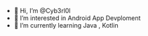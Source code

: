 - 👋 Hi, I’m @Cyb3rl0l
- 👀 I’m interested in Android App Devploment
- 🌱 I’m currently learning Java , Kotlin 

<!---
Cyb3rl0l/Cyb3rl0l is a ✨ special ✨ repository because its `README.md` (this file) appears on your GitHub profile.
You can click the Preview link to take a look at your changes.
--->
